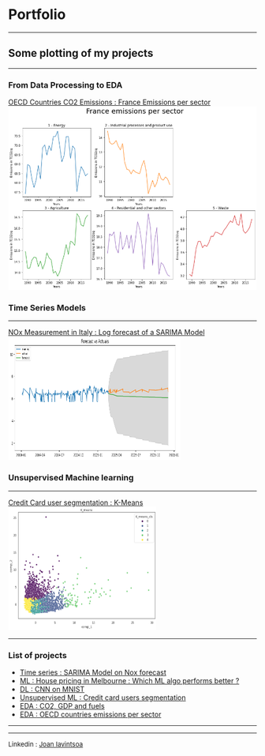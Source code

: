 # Portfolio

---
## Some plotting of my projects
---
### From Data Processing to EDA

[OECD Countries CO2 Emissions : France Emissions per sector](/sample_page) <br>
<img src="images/OECDem.png?raw=true"/>

### Time Series Models
---
[NOx Measurement in Italy : Log forecast of a SARIMA Model](/pdf/sample_presentation.pdf) <br>
<img src="images/timeseries.png?raw=true" height ="250" width="350" />

### Unsupervised Machine learning 
---
[Credit Card user segmentation : K-Means](http://example.com/) <br>
<img src="images/Unsupervised.png?raw=true" height="250" width ="300"/>

---

### List of projects
- [Time series : SARIMA Model on Nox forecast](https://colab.research.google.com/drive/1UFQD-cWpBKcUVHpOPs13ofsHjkE5cH4T?usp=sharing)
- [ML : House pricing in Melbourne : Which ML algo performs better ?](https://colab.research.google.com/drive/1y7hQvXmMNbBWfBO94le-MOy3gq2NBR0d?usp=sharing)
- [DL : CNN on MNIST](https://colab.research.google.com/drive/1MFj-hIse6gHaPeTtPCmdUGHYJ_9RxKsB?usp=sharing)
- [Unsupervised ML : Credit card users segmentation](https://colab.research.google.com/drive/1U2KOHruwA9VT5NRCMaM7ya5YSDa9vSZx?usp=sharing)
- [EDA : CO2, GDP and fuels](https://colab.research.google.com/drive/1NoHHlhQH0jPKyYirLYS5Bf84HmhraynC?usp=sharing)
- [EDA : OECD countries emissions per sector](http://example.com/)
---




---
<p style="font-size:13px">Linkedin : <a href="https://fr.linkedin.com/in/joan-i-56290a192">Joan Iavintsoa</a></p>
<!-- Remove above link if you don't want to attibute -->
